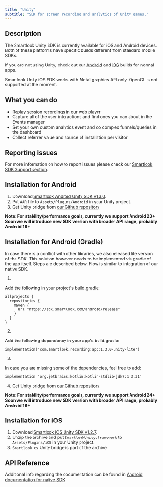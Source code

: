 ```yaml
---
title: "Unity"
subtitle: "SDK for screen recording and analytics of Unity games."
---
```


## Description

The Smartlook Unity SDK is currently available for iOS and Android devices. Both of these platforms have specific builds different from standard mobile SDKs.

If you are not using Unity, check out our [Android](https://smartlook.github.io/docs/sdk/android/) and [iOS](https://smartlook.github.io/docs/sdk/ios/) builds for normal apps.

Smartlook Unity iOS SDK works with Metal graphics API only. OpenGL is not supported at the moment.

## What you can do

* Replay session recordings in our web player
* Capture all of the user interactions and find ones you can about in the Events manager
* Set your own custom analytics event and do complex funnels/queries in the dashboard
* Collect referrer value and source of installation per visitor

## Reporting issues

For more information on how to report issues please check our [Smartlook SDK Support section](https://smartlook.github.io/docs/sdk/support/#how-to-submit-an-issue).

## Installation for Android

1. Download [Smartlook Android Unity SDK v1.3.0](https://sdk.smartlook.com/android/app-1.3.0-unity.aar).
2. Put `AAR` file to `Assets/Plugins/Android` in your Unity project.
3. Get Unity bridge from [our Github repository](https://github.com/smartlook/unity-bridge)

**Note: For stability/performance goals, currently we support Android 23+ Soon we will introduce new SDK version with broader API range, probably Android 18+**

## Installation for Android (Gradle)

In case there is a conflict with other libraries, we also released lite version of the SDK. This solution however needs to be implemented via gradle of the app itself. Steps are described below. Flow is similar to integration of our native SDK.

1.

Add the following in your project's build.gradle:

```Gradle
allprojects {
  repositories {
    maven {
      url "https://sdk.smartlook.com/android/release"
    }
  }
}
```


2.

Add the following dependency in your app's build.gradle:

```Gradle
implementation('com.smartlook.recording:app:1.3.0-unity-lite')
```


3.

In case you are missing some of the dependencies, feel free to add:

```Gradle
implementation 'org.jetbrains.kotlin:kotlin-stdlib-jdk7:1.3.31'
```


4. Get Unity bridge from [our Github repository](https://github.com/smartlook/unity-bridge)

**Note: For stability/performance goals, currently we support Android 24+ Soon we will introduce new SDK version with broader API range, probably Android 18+**

## Installation for iOS

1. Download [Smartlook iOS Unity SDK v1.2.7](https://sdk.smartlook.com/ios/smartlook-unity-ios-sdk-1.2.7.zip).
2. Unzip the archive and put `SmartlookUnity.framework` to `Assets/Plugins/iOS` in your Unity project.
3. `Smartlook.cs` Unity bridge is part of the archive

## API Reference

Additional info regarding the documentation can be found in <a href="https://smartlook.github.io/docs/sdk/android/"> Android documentation for native SDK</a>
